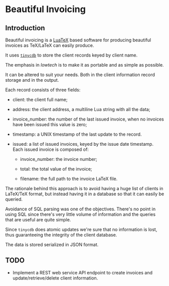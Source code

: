 # Beautiful Invoicing

## Introduction

Beautiful invoicing is a [LuaTeX](http://ww.luatex.org) based software
for producing beautiful invoices as TeX/LaTeX can easily produce.

It uses [`tinycdb`](http://www.corpit.ru/mjt/tinycdb.html) to store
the client records keyed by client name.

The emphasis in _lowtech_ is to make it as portable and as simple as
possible.

It can be altered to suit your needs. Both in the client information
record storage and in the output.

Each record consists of three fields:

 + client: the client full name;

 + address: the client address, a multiline Lua string with all the
   data;

 + invoice_number: the number of the last issued invoice, when no
   invoices have been issued this value is zero;

 + timestamp: a UNIX timestamp of the last update to the record.

 + issued: a list of issued invoices, keyed by the issue date
   timestamp. Each issued invoice is composed of:

     + invoice_number: the invoice number;

     + total: the total value of the invoice;

     + filename: the full path to the invoice LaTeX file.

The rationale behind this approach is to avoid having a huge list of
clients in LaTeX/TeX format, but instead having it in a database so
that it can easily be queried. 

Avoidance of SQL parsing was one of the objectives. There's no point
in using SQL since there's very little volume of information and the
queries that are useful are quite simple.

Since `tinycdb` does atomic updates we're sure that no information is
lost, thus guaranteeing the integrity of the client database.

The data is stored serialized in JSON format.

## TODO

 + Implement a REST web service API endpoint to create invoices and
   update/retrieve/delete client information.
 
